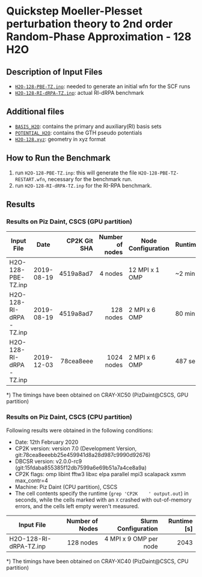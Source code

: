 # Quickstep Moeller-Plesset perturbation theory to 2nd order Random-Phase Approximation - 128 H2O

## Description of Input Files

- [`H2O-128-PBE-TZ.inp`](H2O-128-PBE-TZ.inp): needed to generate an initial wfn for the SCF runs
- [`H2O-128-RI-dRPA-TZ.inp`](H2O-128-RI-dRPA-TZ.inp): actual RI-dRPA benchmark

## Additional files

- [`BASIS_H2O`](BASIS_H2O): contains the primary and auxiliary(RI) basis sets
- [`POTENTIAL_H2O`](POTENTIAL_H2O): contains the GTH pseudo potentials
- [`H2O-128.xyz`](H2O-128.xyz): geometry in xyz format

## How to Run the Benchmark

1) run `H2O-128-PBE-TZ.inp`: this will generate the file `H2O-128-PBE-TZ-RESTART.wfn`, necessary for the benchmark run.
2) run `H2O-128-RI-dRPA-TZ.inp` for the RI-RPA benchmark.

## Results

### Results on Piz Daint, CSCS (GPU partition)

| Input File             | Date       | CP2K Git SHA | Number of nodes | Node Configuration  | Runtime |
| ---------------------- | ---------- | ------------:| ---------------:| ------------------- | ------- |
| H2O-128-PBE-TZ.inp     | 2019-08-19 | 4519a8ad7    | 4 nodes         | 12 MPI x 1 OMP      | ~2 min  |
| H2O-128-RI-dRPA-TZ.inp | 2019-08-19 | 4519a8ad7    | 128 nodes       | 2 MPI x 6 OMP       | 80 min  |
| H2O-128-RI-dRPA-TZ.inp | 2019-12-03 | 78cea8eee    | 1024 nodes      | 2 MPI x 6 OMP       | 487 sec |

*) The timings have been obtained on CRAY-XC50 (PizDaint@CSCS, GPU partition)

### Results on Piz Daint, CSCS (CPU partition)

Following results were obtained in the following conditions:

- Date: 12th February 2020
- CP2K version: version 7.0 (Development Version, git:78cea8eeebb25e459941d8a28d987c9990d92676)
- DBCSR version: v2.0.0-rc9 (git:15fdaba855385f12db7599a6e69b51a7a4ce8a9a)
- CP2K flags: omp libint fftw3 libxc elpa parallel mpi3 scalapack xsmm max_contr=4
- Machine: Piz Daint (CPU partition), CSCS
- The cell contents specify the runtime (`grep 'CP2K    ' output.out`) in seconds, while the cells marked with an `X` crashed with out-of-memory errors, and the cells left empty weren't measured.

| Input File             | Number of Nodes | Slurm Configuration    | Runtime [s]  |
| ---------------------- | ---------------:| ----------------------:| ------------:|
| H2O-128-RI-dRPA-TZ.inp | 128 nodes       | 4 MPI x 9 OMP per node |         2043 |

*) The timings have been obtained on CRAY-XC40 (PizDaint@CSCS, CPU partition)

